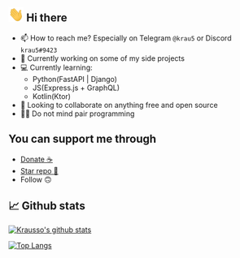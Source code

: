 ## <img src="https://raw.githubusercontent.com/ABSphreak/ABSphreak/master/gifs/Hi.gif" width="30px"> Hi there
- 📫 How to reach me? Especially on Telegram ``@krau5`` or Discord ``krau5#9423``
- 🔭 Currently working on some of my side projects
- 💻 Currently learning:
  - Python(FastAPI | Django)
  - JS(Express.js + GraphQL)
  - Kotlin(Ktor)
- 👯 Looking to collaborate on anything free and open source
- ✌🏼 Do not mind pair programming

## You can support me through
- [Donate ☕️](https://www.buymeacoffee.com/krau5)
- [Star repo 🌟](https://github.com/Krausso?tab=repositories)
- Follow 🙃

## 📈 Github stats
[![Krausso's github stats](https://github-readme-stats.vercel.app/api?username=Krausso&count_private=true&show_icons=true&theme=default&hide_border=true&hide_title=true)](https://github.com/anuraghazra/github-readme-stats)

[![Top Langs](https://github-readme-stats.vercel.app/api/top-langs/?username=Krausso&count_private=true&layout=compact&theme=default&hide_border=true)](https://github.com/anuraghazra/github-readme-stats)
